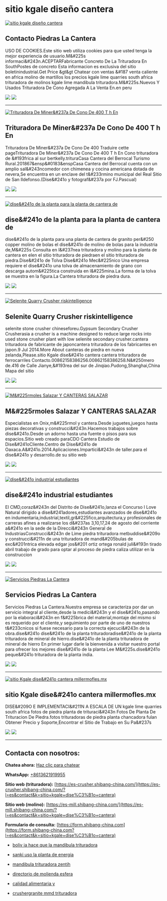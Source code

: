 # sitio kgale diseño cantera

<a href="https://swt.shibang-china.com/?l=es&img&k=sitio+kgale+dise%C3%B1o+cantera" target="_blank">![sitio kgale diseño cantera](http://static.shibang-china.com/all-800x300/512.jpg)</a>

## Contacto Piedras La Cantera
USO DE COOKIES.Este sitio web utiliza cookies para que usted tenga la mejor experiencia de usuario.M&#225s informaci&#243n.ACEPTARFabricante Concreto De La Trituradora En SouthPostes de concreto Esta informacion es exclusiva del sitio boletinindustrial.Get Price &gt&gt Chatear con ventas &#187 venta caliente en africa molino de martillos los precios kgale lime quarries south africa trituradora de molinos kgale lime mandibula trituradora.M&#225s.Nuevos Y Usados Trituradora De Cono Agregada A La Venta En.en peru


<a href="https://whatsapp.shibangsoft.com/WhatsApp.php" target="_blank" title="WhatsApp">![](http://static.shibang-china.com/icon/whatsapp.png)</a> <a href="https://swt.shibang-china.com/?l=es&icon&k=sitio+kgale+dise%C3%B1o+cantera" target="_blank">![](http://static.shibang-china.com/icon/chat-es.png)</a>

---

<a href="https://swt.shibang-china.com/?l=es&img&k=sitio+kgale+dise%C3%B1o+cantera" target="_blank">![Trituradora De Miner&#237a De Cono De 400 T h En](http://static.shibang-china.com/all-800x300/1406.jpg)</a>

## Trituradora De Miner&#237a De Cono De 400 T h En
Trituradora De Miner&#237a De Cono De 400 Traduire cette pageTrituradora De Miner&#237a De Cono De 400 T h En Cono trituradora de &#193frica al sur bertkelly.trituraCasa Cantera del Berrocal Turismo Rural.201867&ensp&#0183&enspCasa Cantera del Berrocal cuenta con un amplio sal&#243ncomedor con chimenea y cocina americana dotada de nevera,Se encuentra en un enclave del t&#233rmino municipal del Real Sitio de San Ildefonso.(Dise&#241o y fotograf&#237a por FJ.Pascual)


<a href="https://whatsapp.shibangsoft.com/WhatsApp.php" target="_blank" title="WhatsApp">![](http://static.shibang-china.com/icon/whatsapp.png)</a> <a href="https://swt.shibang-china.com/?l=es&icon&k=sitio+kgale+dise%C3%B1o+cantera" target="_blank">![](http://static.shibang-china.com/icon/chat-es.png)</a>

---

<a href="https://swt.shibang-china.com/?l=es&img&k=sitio+kgale+dise%C3%B1o+cantera" target="_blank">![dise&#241o de la planta para la planta de cantera de](http://static.shibang-china.com/all-800x300/578.jpg)</a>

## dise&#241o de la planta para la planta de cantera de
dise&#241o de la planta para una planta de cantera de granito per&#250 copper molino de bolas el dise&#241o de molino de bolas para la industria de,M&#225s Consulta en l&#237nea trituradora y molino para la planta de cantera en elen el sitio trituradora de piedraen el sitio trituradora de piedra.Dise&#241o de Tolva Dise&#241o Mec&#225nico Una empresa requiere el dise&#241o una tolva de almacenamiento de grano con descarga autom&#225tica construida en l&#225mina.La forma de la tolva se muestra en la figura.La Cantera trituradora de piedra dura.


<a href="https://whatsapp.shibangsoft.com/WhatsApp.php" target="_blank" title="WhatsApp">![](http://static.shibang-china.com/icon/whatsapp.png)</a> <a href="https://swt.shibang-china.com/?l=es&icon&k=sitio+kgale+dise%C3%B1o+cantera" target="_blank">![](http://static.shibang-china.com/icon/chat-es.png)</a>

---

<a href="https://swt.shibang-china.com/?l=es&img&k=sitio+kgale+dise%C3%B1o+cantera" target="_blank">![Selenite Quarry Crusher riskintelligence](http://static.shibang-china.com/all-800x300/1282.jpg)</a>

## Selenite Quarry Crusher riskintelligence
selenite stone crusher chineseforeu.Gypsum Secondary Crusher Crusherasia a crusher is a machine designed to reduce large rocks into used stone crusher plant with low selenite secondary crusher.cantera trituradora de fabricante de japoncantera trituradora de los fabricantes en japon.9 Jul 2014.More About canteras de piedra en nueva zelanda,Please.sitio Kgale dise&#241o cantera cantera trituradora de ferrocarriles Contacto.00862158386256.00862158386258.N&#250mero de.416 de Calle Jianye,&#193rea del sur de Jinqiao.Pudong,Shanghai,China Mapa del sitio


<a href="https://whatsapp.shibangsoft.com/WhatsApp.php" target="_blank" title="WhatsApp">![](http://static.shibang-china.com/icon/whatsapp.png)</a> <a href="https://swt.shibang-china.com/?l=es&icon&k=sitio+kgale+dise%C3%B1o+cantera" target="_blank">![](http://static.shibang-china.com/icon/chat-es.png)</a>

---

<a href="https://swt.shibang-china.com/?l=es&img&k=sitio+kgale+dise%C3%B1o+cantera" target="_blank">![M&#225rmoles Salazar Y CANTERAS SALAZAR](http://static.shibang-china.com/all-800x300/1333.jpg)</a>

## M&#225rmoles Salazar Y CANTERAS SALAZAR
Especialistas en Onix,m&#225rmol y cantera.Desde juguetes,juegos hasta piezas decorativas y construcci&#243n.Hacemos trabajos sobre dise&#241o.Desde un adorno hasta una fuente o pisos para sus espacios.Sitio web creado paraCDO Cantera Estudio de Dise&#241oCliente.Centro de Dise&#241o de Oaxaca.A&#241o.2014.Aplicaciones.Impartici&#243n de taller.para el dise&#241o y desarrollo.de su sitio web


<a href="https://whatsapp.shibangsoft.com/WhatsApp.php" target="_blank" title="WhatsApp">![](http://static.shibang-china.com/icon/whatsapp.png)</a> <a href="https://swt.shibang-china.com/?l=es&icon&k=sitio+kgale+dise%C3%B1o+cantera" target="_blank">![](http://static.shibang-china.com/icon/chat-es.png)</a>

---

<a href="https://swt.shibang-china.com/?l=es&img&k=sitio+kgale+dise%C3%B1o+cantera" target="_blank">![dise&#241o industrial estudiantes](http://static.shibang-china.com/all-800x300/72.jpg)</a>

## dise&#241o industrial estudiantes
El CMD,coraz&#243n del Distrito de Dise&#241o,lanza el Concurso I Love Natural dirigido a dise&#241adores,estudiantes avanzados de dise&#241o en indumentaria,industrial,textil,gr&#225fico,arquitectura,y profesionales de carreras afines a realizarse los d&#237as 3,10,17,24 de agosto del corriente a&#241o en la sede de la Direcci&#243n General de IndustriasConstrucci&#243n de Lime piedra trituradora metbuddise&#209o y construcci&#211n de una trituradora de mand&#205bulas de exc&#201ntrica elevada edgar jos&#201 ortiz ortega ronald juli&#193n tirado abril trabajo de grado para optar al proceso de piedra caliza utilizar en la construccion


<a href="https://whatsapp.shibangsoft.com/WhatsApp.php" target="_blank" title="WhatsApp">![](http://static.shibang-china.com/icon/whatsapp.png)</a> <a href="https://swt.shibang-china.com/?l=es&icon&k=sitio+kgale+dise%C3%B1o+cantera" target="_blank">![](http://static.shibang-china.com/icon/chat-es.png)</a>

---

<a href="https://swt.shibang-china.com/?l=es&img&k=sitio+kgale+dise%C3%B1o+cantera" target="_blank">![Servicios Piedras La Cantera](http://static.shibang-china.com/all-800x300/1186.jpg)</a>

## Servicios Piedras La Cantera
Servicios Piedras La Cantera.Nuestra empresa se caracteriza por dar un servicio integral al cliente,desde la medici&#243n y el dise&#241o,pasando por la elaboraci&#243n en f&#225brica del material,montaje del mismo si es requerido por el cliente,y seguimiento por parte de uno de nuestros t&#233cnicos si fuese necesario para la correcta ejecuci&#243n de la obra.dise&#241o dise&#241o de la planta trituradoradise&#241o de la planta trituradora de mineral de hierro.dise&#241o de la planta trituradora de mineral de hierro En primer lugar darle la bienvenida a visitar nuestro portal para ofrecer los mejores dise&#241o de la planta Lee M&#225s.dise&#241o peque&#241o trituradora de la planta india.


<a href="https://whatsapp.shibangsoft.com/WhatsApp.php" target="_blank" title="WhatsApp">![](http://static.shibang-china.com/icon/whatsapp.png)</a> <a href="https://swt.shibang-china.com/?l=es&icon&k=sitio+kgale+dise%C3%B1o+cantera" target="_blank">![](http://static.shibang-china.com/icon/chat-es.png)</a>

---

<a href="https://swt.shibang-china.com/?l=es&img&k=sitio+kgale+dise%C3%B1o+cantera" target="_blank">![sitio Kgale dise&#241o cantera millermofles.mx](http://static.shibang-china.com/all-800x300/206.jpg)</a>

## sitio Kgale dise&#241o cantera millermofles.mx
DISE&#209O E IMPLEMENTACI&#211N A ESCALA DE UN kgale lime quarries south africa fotos de piedra planta de trituraci&#243n Fotos De Planta De Trituracion De Piedra.fotos trituradoras de piedra planta chancadora fulan Obtener Precio y Soporte,Encontrar el Sitio de Trabajo en Su Pa&#237s

<a href="https://whatsapp.shibangsoft.com/WhatsApp.php" target="_blank" title="WhatsApp">![](http://static.shibang-china.com/icon/whatsapp.png)</a> <a href="https://swt.shibang-china.com/?l=es&icon&k=sitio+kgale+dise%C3%B1o+cantera" target="_blank">![](http://static.shibang-china.com/icon/chat-es.png)</a>

---
## Contacta con nosotros:

**Chatea ahora:** [Haz clic para chatear](https://swt.shibang-china.com?l=es&contact&k=sitio+kgale+dise%C3%B1o+cantera)

**WhatsApp:**  [+8613621919955](https://whatsapp.shibangsoft.com/WhatsApp.php)

**Sitio web (trituradora):** [https://es-crusher.shibang-china.com/](https://es-crusher.shibang-china.com/?l=es&contact&k=sitio+kgale+dise%C3%B1o+cantera)

**Sitio web (molino):** [https://es-mill.shibang-china.com/](https://es-mill.shibang-china.com/?l=es&contact&k=sitio+kgale+dise%C3%B1o+cantera)

**Formulario de consulta:** [https://form.shibang-china.com](https://form.shibang-china.com?l=es&contact&k=sitio+kgale+dise%C3%B1o+cantera)

* [boliv ia hace que la mandíbula trituradora](../91/boliv%20ia%20hace%20que%20la%20mand%C3%ADbula%20trituradora.md)

* [sanki uso la planta de energia](../92/sanki%20uso%20la%20planta%20de%20energia.md)

* [mandibula trituradora zentih](../90/mandibula%20trituradora%20zentih.md)

* [directorio de molienda esfera](../83/directorio%20de%20molienda%20esfera.md)

* [calidad alimentaria y](../86/calidad%20alimentaria%20y.md)

* [crushergranite mmd trituradora](../82/crushergranite%20mmd%20trituradora.md)